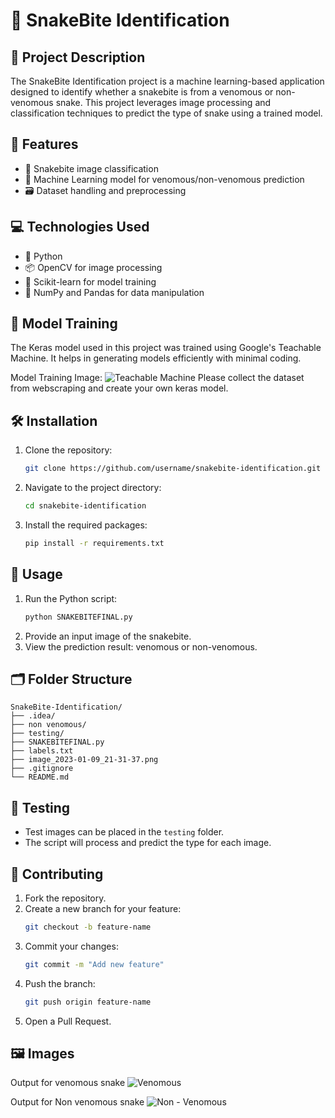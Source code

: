 # 🐍 SnakeBite Identification

## 📑 Project Description
The SnakeBite Identification project is a machine learning-based application designed to identify whether a snakebite is from a venomous or non-venomous snake. This project leverages image processing and classification techniques to predict the type of snake using a trained model.

## 🌟 Features
- 🐍 Snakebite image classification
- 🧠 Machine Learning model for venomous/non-venomous prediction
- 🗃️ Dataset handling and preprocessing

## 💻 Technologies Used
- 🐍 Python
- 📦 OpenCV for image processing
- 🤖 Scikit-learn for model training
- 💾 NumPy and Pandas for data manipulation

## 🧠 Model Training
The Keras model used in this project was trained using Google's Teachable Machine. It helps in generating models efficiently with minimal coding.

Model Training Image:
![Teachable Machine](https://github.com/user-attachments/assets/215b2b35-8d1c-4b67-ab28-14250a1de618)
Please collect the dataset from webscraping and create your own keras model.


## 🛠️ Installation
1. Clone the repository:
   ```bash
   git clone https://github.com/username/snakebite-identification.git
   ```
2. Navigate to the project directory:
   ```bash
   cd snakebite-identification
   ```
3. Install the required packages:
   ```bash
   pip install -r requirements.txt
   ```


## 🚀 Usage
1. Run the Python script:
   ```bash
   python SNAKEBITEFINAL.py
   ```
2. Provide an input image of the snakebite.
3. View the prediction result: venomous or non-venomous.

## 🗂️ Folder Structure
```
SnakeBite-Identification/
├── .idea/
├── non venomous/
├── testing/
├── SNAKEBITEFINAL.py
├── labels.txt
├── image_2023-01-09_21-31-37.png
├── .gitignore
└── README.md
```

## 🧪 Testing
- Test images can be placed in the `testing` folder.
- The script will process and predict the type for each image.

## 🤝 Contributing
1. Fork the repository.
2. Create a new branch for your feature:
   ```bash
   git checkout -b feature-name
   ```
3. Commit your changes:
   ```bash
   git commit -m "Add new feature"
   ```
4. Push the branch:
   ```bash
   git push origin feature-name
   ```
5. Open a Pull Request.

## 🖼️ Images
Output for venomous snake 
![Venomous](https://github.com/user-attachments/assets/da049b42-c083-49f9-b60b-9b804ea95e41)

Output for Non venomous snake 
![Non - Venomous](https://github.com/user-attachments/assets/2d9e7fef-3b95-4613-8afd-66a9ce78ca04)

